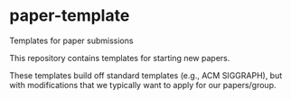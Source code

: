 # paper-template
Templates for paper submissions

This repository contains templates for starting new papers.

These templates build off standard templates (e.g., ACM SIGGRAPH), but with modifications that we typically want to apply for our papers/group.

